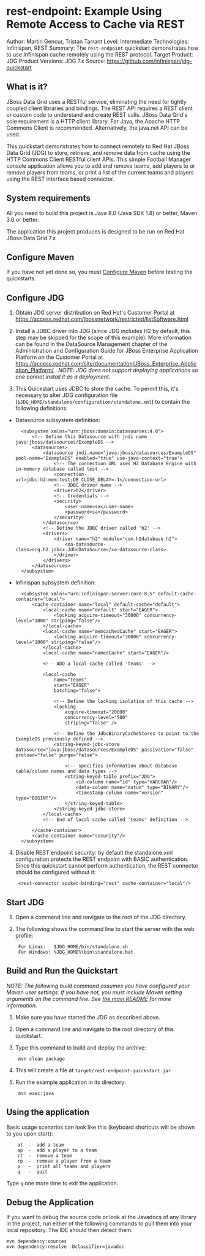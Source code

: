 rest-endpoint: Example Using Remote Access to Cache via REST
============================================
Author: Martin Gencur, Tristan Tarrant
Level: Intermediate
Technologies: Infinispan, REST
Summary: The `rest-endpoint` quickstart demonstrates how to use Infinispan cache remotely using the REST protocol.
Target Product: JDG
Product Versions: JDG 7.x
Source: <https://github.com/infinispan/jdg-quickstart>

What is it?
-----------

JBoss Data Grid uses a RESTful service, eliminating the need for tightly coupled client libraries and bindings. The REST API requires a REST client or custom code to understand and create REST calls. JBoss Data Grid's sole requirement is a HTTP client library. For Java, the Apache HTTP Commons Client is recommended. Alternatively, the java.net API can be used.

This quickstart demonstrates how to connect remotely to Red Hat JBoss Data Grid (JDG) to store, retrieve, and remove data from cache using the HTTP Commons Client RESTful client APIs. This simple Football Manager console application allows you to add and remove teams, add players to or remove players from teams, or print a list of the current teams and players using the REST interface based connector.


System requirements
-------------------

All you need to build this project is Java 8.0 (Java SDK 1.8) or better, Maven 3.0 or better.

The application this project produces is designed to be run on Red Hat JBoss Data Grid 7.x


Configure Maven
---------------

If you have not yet done so, you must [Configure Maven](https://github.com/jboss-developer/jboss-developer-shared-resources/blob/master/guides/CONFIGURE_MAVEN.md#configure-maven-to-build-and-deploy-the-quickstarts) before testing the quickstarts.


Configure JDG
-------------

1. Obtain JDG server distribution on Red Hat's Customer Portal at https://access.redhat.com/jbossnetwork/restricted/listSoftware.html

2. Install a JDBC driver into JDG (since JDG includes H2 by default, this step may be skipped for the scope of this example). More information can be found in the DataSource Management chapter of the Administration and Configuration Guide for JBoss Enterprise Application Platform on the Customer Portal at <https://access.redhat.com/site/documentation/JBoss_Enterprise_Application_Platform/> . _NOTE: JDG does not support deploying applications so one cannot install it as a deployment._

3. This Quickstart uses JDBC to store the cache. To permit this, it's necessary to alter JDG configuration file (`$JDG_HOME/standalone/configuration/standalone.xml`) to contain the following definitions:

* Datasource subsystem definition:


        <subsystem xmlns="urn:jboss:domain:datasources:4.0">
            <!-- Define this Datasource with jndi name  java:jboss/datasources/ExampleDS -->
            <datasources>
                <datasource jndi-name="java:jboss/datasources/ExampleDS" pool-name="ExampleDS" enabled="true" use-java-context="true">
                    <!-- The connection URL uses H2 Database Engine with in-memory database called test -->
                    <connection-url>jdbc:h2:mem:test;DB_CLOSE_DELAY=-1</connection-url>
                    <!-- JDBC driver name -->
                    <driver>h2</driver>
                    <!-- Credentials -->
                    <security>
                        <user-name>sa</user-name>
                        <password>sa</password>
                    </security>
                </datasource>
                <!-- Define the JDBC driver called 'h2' -->
                <drivers>
                    <driver name="h2" module="com.h2database.h2">
                        <xa-datasource-class>org.h2.jdbcx.JdbcDataSource</xa-datasource-class>
                    </driver>
                </drivers>
            </datasources>
        </subsystem>

* Infinispan subsystem definition:

        <subsystem xmlns="urn:infinispan:server:core:8.5" default-cache-container="local">
            <cache-container name="local" default-cache="default">
                <local-cache name="default" start="EAGER">
                    <locking acquire-timeout="30000" concurrency-level="1000" striping="false"/>
                </local-cache>
                <local-cache name="memcachedCache" start="EAGER">
                    <locking acquire-timeout="30000" concurrency-level="1000" striping="false"/>
                </local-cache>
                <local-cache name="namedCache" start="EAGER"/>

                <!-- ADD a local cache called 'teams' -->

                <local-cache
                    name="teams"
                    start="EAGER"
                    batching="false">

                    <!-- Define the locking isolation of this cache -->
                    <locking
                        acquire-timeout="20000"
                        concurrency-level="500"
                        striping="false" />

                    <!-- Define the JdbcBinaryCacheStores to point to the ExampleDS previously defined -->
                    <string-keyed-jdbc-store datasource="java:jboss/datasources/ExampleDS" passivation="false" preload="false" purge="false">

                        <!-- specifies information about database table/column names and data types -->
                        <string-keyed-table prefix="JDG">
                            <id-column name="id" type="VARCHAR"/>
                            <data-column name="datum" type="BINARY"/>
                            <timestamp-column name="version" type="BIGINT"/>
                        </string-keyed-table>
                    </string-keyed-jdbc-store>
                </local-cache>
                <!-- End of local cache called 'teams' definition -->

            </cache-container>
            <cache-container name="security"/>
        </subsystem>

4. Disable REST endpoint security: by default the standalone.xml configuration protects the REST endpoint with BASIC authentication. Since this quickstart cannot perform authentication, the REST connector should be configured without it:

        <rest-connector socket-binding="rest" cache-container="local"/>

Start JDG
---------

1. Open a command line and navigate to the root of the JDG directory.
2. The following shows the command line to start the server with the web profile:

        For Linux:   $JDG_HOME/bin/standalone.sh
        For Windows: %JDG_HOME%\bin\standalone.bat


Build and Run the Quickstart
-------------------------

_NOTE: The following build command assumes you have configured your Maven user settings. If you have not, you must include Maven setting arguments on the command line. See [the main README](../../README.md) for more information._

1. Make sure you have started the JDG as described above.
2. Open a command line and navigate to the root directory of this quickstart.
3. Type this command to build and deploy the archive:

        mvn clean package

4. This will create a file at `target/rest-endpoint-quickstart.jar`

5. Run the example application in its directory:

        mvn exec:java


Using the application
---------------------
Basic usage scenarios can look like this (keyboard shortcuts will be shown to you upon start):

        at  -  add a team
        ap  -  add a player to a team
        rt  -  remove a team
        rp  -  remove a player from a team
        p   -  print all teams and players
        q   -  quit

Type `q` one more time to exit the application.    


Debug the Application
------------------------------------

If you want to debug the source code or look at the Javadocs of any library in the project, run either of the following commands to pull them into your local repository. The IDE should then detect them.

    mvn dependency:sources
    mvn dependency:resolve -Dclassifier=javadoc
